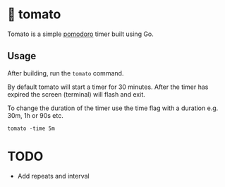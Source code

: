 # 🍅 tomato
Tomato is a simple [pomodoro](https://en.wikipedia.org/wiki/Pomodoro_Technique) timer built using Go.

## Usage

After building, run the `tomato` command.

By default tomato will start a timer for 30 minutes. After the timer has expired the screen (terminal) will flash and exit.

To change the duration of the timer use the time flag with a duration e.g. 30m, 1h or 90s etc.

```
tomato -time 5m
```

# TODO
 * Add repeats and interval
